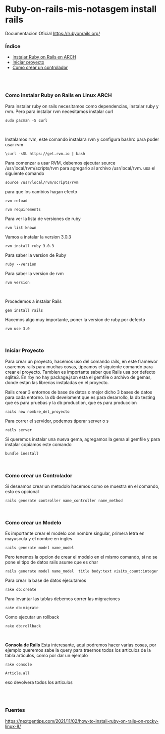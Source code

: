 # Ruby-on-rails-mis-notasgem install rails
Documentacion Oficial https://rubyonrails.org/
 <br/>
 
### Índice 
* [Instalar Ruby on Rails en ARCH](#install_ruby_on_rails)
* [Iniciar proyecto](#init_project)
* [Como crear un controlador](#controller)


 <br/>
 
 


</br>

 <a name="install_ruby_on_rails"></a>
### **Como instalar Ruby on Rails en Linux ARCH**
Para instalar ruby on rails necesitamos como dependencias, instalar ruby y rvm. Pero para instalar rvm necesitamos instalar curl
```
sudo pacman -S curl
```


</br>

Instalamos rvm, este comando instalara rvm y configura bashrc para poder usar rvm
```
\curl -sSL https://get.rvm.io | bash
```

Para comenzar a usar RVM, debemos ejecutar source /usr/local/rvm/scripts/rvm para agregarlo al archivo /usr/local/rvm. usa el siguiente comando
```
source /usr/local/rvm/scripts/rvm
```

para que los cambios hagan efecto
```
rvm reload
```

```
rvm requirements
```

Para ver la lista de versiones de ruby
```
rvm list known
```

Vamos a instalar la version 3.0.3
```
rvm install ruby 3.0.3
```

Para saber la version de Ruby
```
ruby --version
```

Para saber la version de rvm
```
rvm version
```

</br>

Procedemos a instalar Rails
```
gem install rails
```

Hacemos algo muy importante, poner la version de ruby por defecto
```
rvm use 3.0    
```

</br>

 <a name="init_project"></a>
### **Iniciar Proyecto**
Para crear un proyecto, hacemos uso del comando rails, en este framewor usaremos rails para muchas cosas,  tipeamos el siguiente comando para crear el proyecto. Tambien es importante saber que Rails usa por defecto sqlite3. En rby no hay package.json esta el gemfile o archivo de gemas, donde estan las librerias instaladas en el proyecto.  

Rails crear 3 entornos de base de datos o mejor dicho 3 bases de datos para cada entorno. la db develoment que es para desarrollo, la db testing que es para pruebas y la db production, que es para produccion

```
rails new nombre_del_proyecto   
```

Para correr el servidor, podemos tiperar server o s
```
rails server  
```

Si queremos instalar una nueva gema, agregamos la gema al gemfile y para instalar copiamos este comando
```
bundle inestall
```
</br>


 <a name="controller"></a>
### **Como crear un Controlador**
Si deseamos crear un metodolo hacemos como se muestra en el comando, esto es opcional
```
rails generate controller name_controller name_method  
```

</br>

 <a name="model"></a>
### **Como crear un Modelo**
Es importante crear el modelo con nombre singular, primera letra en mayuscula y el nombre en ingles
```
rails generate model name_model  
```

Pero tenemos la opcion de crear el modelo en el mismo comando, si no se pone el tipo de datos rails asume que es char
```
rails generate model name_model  title body:text visits_count:integer
```

Para crear la base de datos ejecutamos
```
rake db:create
```

Para levantar las tablas debemos correr las migraciones
```
rake db:migrate
```

Como ejecutar un rollback
```
rake db:rollback
```

</br>

**Consola de Rails**
Esta interesante, aqui podremos hacer varias cosas, por ejemplo queremos sabe la query para traernos todos los articulos de la tabla articulos, como por dar un ejemplo
```
rake console
```
```
Article.all
```
eso devolvera todos los articulos

</br>

</br>

### **Fuentes**
https://nextgentips.com/2021/11/02/how-to-install-ruby-on-rails-on-rocky-linux-8/
